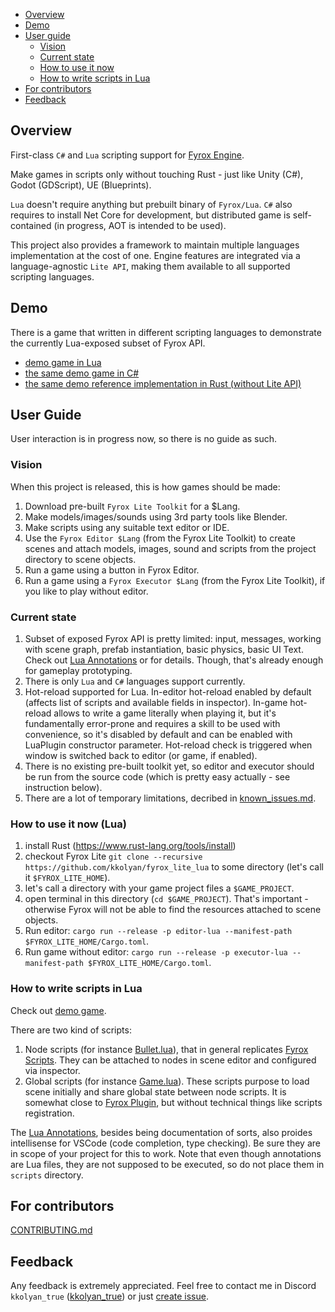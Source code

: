- [Overview](#overview)
- [Demo](#demo)
- [User guide](#user-guide)
	- [Vision](#vision)
	- [Current state](#current-state)
	- [How to use it now](#how-to-use-it-now)
	- [How to write scripts in Lua](#how-to-write-scripts-in-lua)
- [For contributors](#for-contributors)
- [Feedback](#feedback)

## Overview
First-class `C#` and `Lua` scripting support for [Fyrox Engine](https://github.com/FyroxEngine/Fyrox).

Make games in scripts only without touching Rust - just like Unity (C#), Godot (GDScript), UE (Blueprints).

`Lua` doesn't require anything but prebuilt binary of `Fyrox/Lua`. `C#` also requires to install Net Core for development, but distributed game is self-contained (in progress, AOT is intended to be used).

This project also provides a framework to maintain multiple languages implementation at the cost of one. Engine features are integrated via a language-agnostic `Lite API`, making them available to all supported scripting languages.

## Demo
There is a game that written in different scripting languages to demonstrate the currently Lua-exposed subset of Fyrox API.
* [demo game in Lua](langs/lua/examples/guards)
* [the same demo game in C#](langs/cs/examples/Guards)
* [the same demo reference implementation in Rust (without Lite API)](https://github.com/kkolyan/fyrox_guards)

## User Guide
User interaction is in progress now, so there is no guide as such.

### Vision
When this project is released, this is how games should be made:
1. Download pre-built `Fyrox Lite Toolkit` for a $Lang.
2. Make models/images/sounds using 3rd party tools like Blender.
3. Make scripts using any suitable text editor or IDE.
4. Use the `Fyrox Editor $Lang` (from the Fyrox Lite Toolkit) to create scenes and attach models, images, sound and scripts from the project directory to scene objects.
5. Run a game using a button in Fyrox Editor.
6. Run a game using a `Fyrox Executor $Lang` (from the Fyrox Lite Toolkit), if you like to play without editor.

### Current state
1. Subset of exposed Fyrox API is pretty limited: input, messages, working with scene graph, prefab instantiation, basic physics, basic UI Text. Check out [Lua Annotations](langs/lua/annotations) or  for details. Though, that's already enough for gameplay prototyping.
2. There is only `Lua` and `C#` languages support currently.
3. Hot-reload supported for Lua. In-editor hot-reload enabled by default (affects list of scripts and available fields in inspector). In-game hot-reload allows to write a game literally when playing it, but it's fundamentally error-prone and requires a skill to be used with convenience, so it's disabled by default and can be enabled with LuaPlugin constructor parameter. Hot-reload check is triggered when window is switched back to editor (or game, if enabled).
4. There is no existing pre-built toolkit yet, so editor and executor should be run from the source code (which is pretty easy actually - see instruction below).
5. There are a lot of temporary limitations, decribed in [known_issues.md](known_issues.md).
 
### How to use it now (Lua)
1. install Rust (https://www.rust-lang.org/tools/install)
2. checkout Fyrox Lite `git clone --recursive https://github.com/kkolyan/fyrox_lite_lua` to some directory (let's call it `$FYROX_LITE_HOME`).
3. let's call a directory with your game project files a `$GAME_PROJECT`.
4. open terminal in this directory (`cd $GAME_PROJECT`). That's important - otherwise Fyrox will not be able to find the resources attached to scene objects.
5. Run editor: `cargo run --release -p editor-lua --manifest-path $FYROX_LITE_HOME/Cargo.toml`.
6. Run game without editor: `cargo run --release -p executor-lua --manifest-path $FYROX_LITE_HOME/Cargo.toml`.

### How to write scripts in Lua
Check out [demo game](langs/lua/examples/guards).

There are two kind of scripts:
1. Node scripts (for instance [Bullet.lua](langs/lua/examples/guards/scripts/Bullet.lua)), that in general replicates [Fyrox Scripts](https://fyrox-book.github.io/scripting/script.html). They can be attached to nodes in scene editor and configured via inspector.
2. Global scripts (for instance [Game.lua](langs/lua/examples/guards/scripts/Game.lua)). These scripts purpose to load scene initially and share global state between node scripts. It is somewhat close to [Fyrox Plugin](https://fyrox-book.github.io/scripting/plugin.html), but without technical things like scripts registration.

The [Lua Annotations](langs/lua/annotations), besides being documentation of sorts, also proides intellisense for VSCode (code completion, type checking). Be sure they are in scope of your project for this to work. Note that even though annotations are Lua files, they are not supposed to be executed, so do not place them in `scripts` directory.

## For contributors

[CONTRIBUTING.md](CONTRIBUTING.md)

## Feedback
Any feedback is extremely appreciated.
Feel free to contact me in Discord `kkolyan_true` ([kkolyan_true](https://discord.com/users/333644000302989314)) or just [create issue](https://github.com/kkolyan/fyrox_lite_lua/issues/new).
